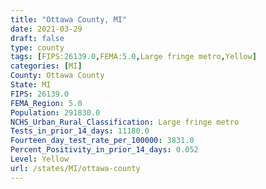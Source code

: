 ```yaml
---
title: "Ottawa County, MI"
date: 2021-03-29
draft: false
type: county
tags: [FIPS:26139.0,FEMA:5.0,Large fringe metro,Yellow]
categories: [MI]
County: Ottawa County
State: MI
FIPS: 26139.0
FEMA_Region: 5.0
Population: 291830.0
NCHS_Urban_Rural_Classification: Large fringe metro
Tests_in_prior_14_days: 11180.0
Fourteen_day_test_rate_per_100000: 3831.0
Percent_Positivity_in_prior_14_days: 0.052
Level: Yellow
url: /states/MI/ottawa-county
---
```



